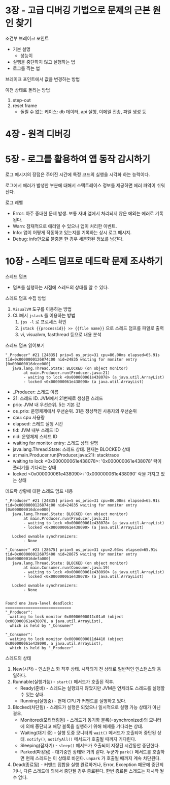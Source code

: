 # 3장 - 고급 디버깅 기법으로 문제의 근본 원인 찾기
조건부 브레이크 포인트
- 기본 설명
   - 성능이
- 실행을 중단하지 않고 실행하는 법
- 로그를 찍는 법

브레이크 포인트에서 값을 변경하는 방법

이전 상태로 돌리는 방법
1. step-out
2. reset frame
   - 돌릴 수 없는 케이스: db 데이터, api 실행, 이메일 전송, 파일 생성 등 

# 4장 - 원격 디버깅

# 5장 - 로그를 활용하여 앱 동작 감시하기
로그 메시지의 장점은 주어진 시간에 특정 코드의 실행을 시각화 하는 능력이다. 

로그에서 에러가 발생한 부분에 대해서 스택트레이스 정보를 제공하면 에러 파악이 쉬워진다. 

로그 레벨
- Error: 아주 중대한 문제 발생. 보통 자바 앱에서 처리되지 않은 에외는 에러로 기록된다. 
- Warn: 잠재적으로 에러일 수 있으나 앱이 처리한 이벤트. 
- Info: 앱이 어떻게 작동하고 있는지를 기록하는 상시 로그 메시지. 
- Debug: info만으로 불충분 한 경우 세분화된 정보를 남긴다. 

# 10장 - 스레드 덤프로 데드락 문제 조사하기
스레드 덤프
- 덤프를 실행하는 시점에 스레드의 상태를 알 수 있다. 

스레드 덤프 수집 방법
1. `VisualVM` 도구를 이용하는 방법
2. CLI에서 `jstack` 를 이용하는 방법
   1. `jps -l` 로 프로세스 확인
   2. `jstack {{processid}} >> {{file name}}` 으로 스레드 덤프를 파일로 출력
   3. vi, visualvm, fastthread 등으로 내용 분석

스레드 덤프 읽어보기
```
"_Producer" #21 [24835] prio=5 os_prio=31 cpu=86.00ms elapsed=65.91s tid=0x0000000126874c00 nid=24835 waiting for monitor entry  [0x000000016dcee000]
   java.lang.Thread.State: BLOCKED (on object monitor)
        at main.Producer.run(Producer.java:21)
        - waiting to lock <0x000000061e438078> (a java.util.ArrayList)
        - locked <0x000000061e438090> (a java.util.ArrayList)
```
- _Producer: 스레드 이름
- 21: 스레드 ID. JVM에서 21번째로 생성된 스레드
- prio: JVM 내 우선순위. 5는 기본 값
- os_prio: 운영체제에서 우선순위. 31은 정상적인 사용자의 우선순위
- cpu: cpu 사용량
- elapsed: 스레드 실행 시간
- tid: JVM 내부 스레드 ID
- nid: 운영체제 스레드 ID
- waiting for monitor entry: 스레드 상태 설명
- java.lang.Thread.State: 스레드 상태. 현재는 BLOCKED 상태
- at main.Producer.run(Producer.java:21): stacktrace
- waiting to lock <0x000000061e438078>: '0x000000061e438078' 락이 풀리기를 기다리는 상태
- locked <0x000000061e438090>: '0x000000061e438090' 락을 가지고 있는 상태

데드락 상황에 대한 스레드 덤프 내용
```
"_Producer" #21 [24835] prio=5 os_prio=31 cpu=86.00ms elapsed=65.91s tid=0x0000000126874c00 nid=24835 waiting for monitor entry  [0x000000016dcee000]
   java.lang.Thread.State: BLOCKED (on object monitor)
        at main.Producer.run(Producer.java:21)
        - waiting to lock <0x000000061e438078> (a java.util.ArrayList)
        - locked <0x000000061e438090> (a java.util.ArrayList)

   Locked ownable synchronizers:
        - None

"_Consumer" #23 [28675] prio=5 os_prio=31 cpu=2.03ms elapsed=65.91s tid=0x0000000126875400 nid=28675 waiting for monitor entry  [0x000000016defa000]
   java.lang.Thread.State: BLOCKED (on object monitor)
        at main.Consumer.run(Consumer.java:19)
        - waiting to lock <0x000000061e438090> (a java.util.ArrayList)
        - locked <0x000000061e438078> (a java.util.ArrayList)

   Locked ownable synchronizers:
        - None


Found one Java-level deadlock:
=============================
"_Producer":
  waiting to lock monitor 0x00006000011c01a0 (object 0x000000061e438078, a java.util.ArrayList),
  which is held by "_Consumer"

"_Consumer":
  waiting to lock monitor 0x00006000011d4410 (object 0x000000061e438090, a java.util.ArrayList),
  which is held by "_Producer"
```

스레드의 상태
1. New(시작) - 인스턴스 화 직후 상태. 시작되기 전 상태로 일반적인 인스턴스와 동일하다. 
2. Runnable(실행가능) - `start()` 메서드가 호출된 직후.
   - Ready(준비) - 스레드는 실행되지 않았지만 JVM은 언제라도 스레드를 실행할 수 있는 상태. 
   - Running(실행중) - 현재 CPU가 커맨드를 실행하고 있다. 
3. Blocked(차단됨) - 스레드가 실행은 되었으나 일시적으로 실행 가능 상태가 아닌 경우. 
   - Monitored(모티터링됨) - 스레드가 동기화 블록(=synchronized)의 모니터에 의해 중단되고 해당 블록을 실행하기 위해 해제를 기다리는 상태.
   - Waiting(대기 중) - 실행 도중 모니터의 `wait()` 메서드가 호출되어 중단된 상태. `notify()`, `notifyAll()` 메서드가 호출될 때까지 기다린다. 
   - Sleeping(잠자기) - `sleep()` 메서드가 호출되어 지정된 시간동안 중단한다. 
   - Parked(파킹됨) - 대기중인 상태와 거의 같다. 누군가 `park()` 메서드를 호출하면 현재 스레드는 이 상태로 바뀐다. `unpark` 가 호출될 때까지 계속 차단된다. 
4. Dead(종료됨) - 커맨드 집합을 실행 완료하거나, Error, Exception 때문에 중단되거나, 다른 스레드에 의해서 중단될 경우 종료된다. 한번 종료된 스레드는 재시작 될 수 없다. 